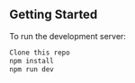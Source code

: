 ## Getting Started

To run the development server:

```bash
Clone this repo
npm install
npm run dev

```
